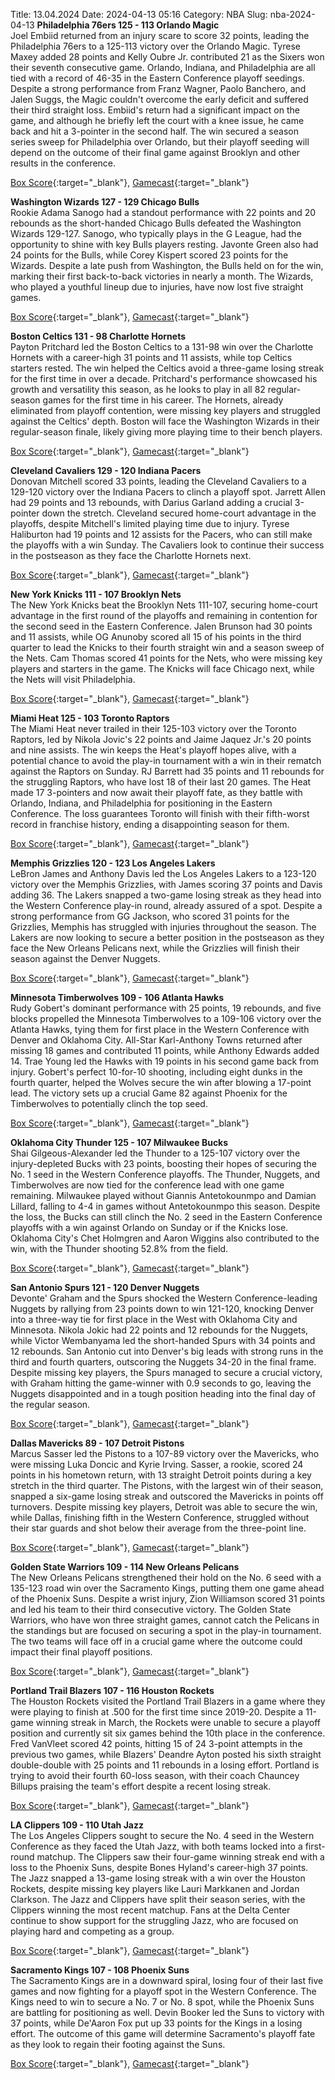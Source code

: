 Title: 13.04.2024
Date: 2024-04-13 05:16
Category: NBA 
Slug: nba-2024-04-13 
**Philadelphia 76ers 125 - 113 Orlando Magic**  
Joel Embiid returned from an injury scare to score 32 points, leading the Philadelphia 76ers to a 125-113 victory over the Orlando Magic. Tyrese Maxey added 28 points and Kelly Oubre Jr. contributed 21 as the Sixers won their seventh consecutive game. Orlando, Indiana, and Philadelphia are all tied with a record of 46-35 in the Eastern Conference playoff seedings. Despite a strong performance from Franz Wagner, Paolo Banchero, and Jalen Suggs, the Magic couldn't overcome the early deficit and suffered their third straight loss. Embiid's return had a significant impact on the game, and although he briefly left the court with a knee issue, he came back and hit a 3-pointer in the second half. The win secured a season series sweep for Philadelphia over Orlando, but their playoff seeding will depend on the outcome of their final game against Brooklyn and other results in the conference. 

[Box Score](https://www.nba.com/game/orl-vs-phi-0022301171/box-score){:target="_blank"}, [Gamecast](https://www.nba.com/game/orl-vs-phi-0022301171){:target="_blank"}<br>

**Washington Wizards 127 - 129 Chicago Bulls**  
Rookie Adama Sanogo had a standout performance with 22 points and 20 rebounds as the short-handed Chicago Bulls defeated the Washington Wizards 129-127. Sanogo, who typically plays in the G League, had the opportunity to shine with key Bulls players resting. Javonte Green also had 24 points for the Bulls, while Corey Kispert scored 23 points for the Wizards. Despite a late push from Washington, the Bulls held on for the win, marking their first back-to-back victories in nearly a month. The Wizards, who played a youthful lineup due to injuries, have now lost five straight games. 

[Box Score](https://www.nba.com/game/chi-vs-was-0022301172/box-score){:target="_blank"}, [Gamecast](https://www.nba.com/game/chi-vs-was-0022301172){:target="_blank"}<br>

**Boston Celtics 131 - 98 Charlotte Hornets**  
Payton Pritchard led the Boston Celtics to a 131-98 win over the Charlotte Hornets with a career-high 31 points and 11 assists, while top Celtics starters rested. The win helped the Celtics avoid a three-game losing streak for the first time in over a decade. Pritchard's performance showcased his growth and versatility this season, as he looks to play in all 82 regular-season games for the first time in his career. The Hornets, already eliminated from playoff contention, were missing key players and struggled against the Celtics' depth. Boston will face the Washington Wizards in their regular-season finale, likely giving more playing time to their bench players. 

[Box Score](https://www.nba.com/game/cha-vs-bos-0022301173/box-score){:target="_blank"}, [Gamecast](https://www.nba.com/game/cha-vs-bos-0022301173){:target="_blank"}<br>

**Cleveland Cavaliers 129 - 120 Indiana Pacers**  
Donovan Mitchell scored 33 points, leading the Cleveland Cavaliers to a 129-120 victory over the Indiana Pacers to clinch a playoff spot. Jarrett Allen had 29 points and 13 rebounds, with Darius Garland adding a crucial 3-pointer down the stretch. Cleveland secured home-court advantage in the playoffs, despite Mitchell's limited playing time due to injury. Tyrese Haliburton had 19 points and 12 assists for the Pacers, who can still make the playoffs with a win Sunday. The Cavaliers look to continue their success in the postseason as they face the Charlotte Hornets next. 

[Box Score](https://www.nba.com/game/ind-vs-cle-0022301174/box-score){:target="_blank"}, [Gamecast](https://www.nba.com/game/ind-vs-cle-0022301174){:target="_blank"}<br>

**New York Knicks 111 - 107 Brooklyn Nets**  
The New York Knicks beat the Brooklyn Nets 111-107, securing home-court advantage in the first round of the playoffs and remaining in contention for the second seed in the Eastern Conference. Jalen Brunson had 30 points and 11 assists, while OG Anunoby scored all 15 of his points in the third quarter to lead the Knicks to their fourth straight win and a season sweep of the Nets. Cam Thomas scored 41 points for the Nets, who were missing key players and starters in the game. The Knicks will face Chicago next, while the Nets will visit Philadelphia. 

[Box Score](https://www.nba.com/game/bkn-vs-nyk-0022301175/box-score){:target="_blank"}, [Gamecast](https://www.nba.com/game/bkn-vs-nyk-0022301175){:target="_blank"}<br>

**Miami Heat 125 - 103 Toronto Raptors**  
The Miami Heat never trailed in their 125-103 victory over the Toronto Raptors, led by Nikola Jovic's 22 points and Jaime Jaquez Jr.'s 20 points and nine assists. The win keeps the Heat's playoff hopes alive, with a potential chance to avoid the play-in tournament with a win in their rematch against the Raptors on Sunday. RJ Barrett had 35 points and 11 rebounds for the struggling Raptors, who have lost 18 of their last 20 games. The Heat made 17 3-pointers and now await their playoff fate, as they battle with Orlando, Indiana, and Philadelphia for positioning in the Eastern Conference. The loss guarantees Toronto will finish with their fifth-worst record in franchise history, ending a disappointing season for them. 

[Box Score](https://www.nba.com/game/tor-vs-mia-0022301176/box-score){:target="_blank"}, [Gamecast](https://www.nba.com/game/tor-vs-mia-0022301176){:target="_blank"}<br>

**Memphis Grizzlies 120 - 123 Los Angeles Lakers**  
LeBron James and Anthony Davis led the Los Angeles Lakers to a 123-120 victory over the Memphis Grizzlies, with James scoring 37 points and Davis adding 36. The Lakers snapped a two-game losing streak as they head into the Western Conference play-in round, already assured of a spot. Despite a strong performance from GG Jackson, who scored 31 points for the Grizzlies, Memphis has struggled with injuries throughout the season. The Lakers are now looking to secure a better position in the postseason as they face the New Orleans Pelicans next, while the Grizzlies will finish their season against the Denver Nuggets. 

[Box Score](https://www.nba.com/game/lal-vs-mem-0022301177/box-score){:target="_blank"}, [Gamecast](https://www.nba.com/game/lal-vs-mem-0022301177){:target="_blank"}<br>

**Minnesota Timberwolves 109 - 106 Atlanta Hawks**  
Rudy Gobert's dominant performance with 25 points, 19 rebounds, and five blocks propelled the Minnesota Timberwolves to a 109-106 victory over the Atlanta Hawks, tying them for first place in the Western Conference with Denver and Oklahoma City. All-Star Karl-Anthony Towns returned after missing 18 games and contributed 11 points, while Anthony Edwards added 14. Trae Young led the Hawks with 19 points in his second game back from injury. Gobert's perfect 10-for-10 shooting, including eight dunks in the fourth quarter, helped the Wolves secure the win after blowing a 17-point lead. The victory sets up a crucial Game 82 against Phoenix for the Timberwolves to potentially clinch the top seed. 

[Box Score](https://www.nba.com/game/atl-vs-min-0022301178/box-score){:target="_blank"}, [Gamecast](https://www.nba.com/game/atl-vs-min-0022301178){:target="_blank"}<br>

**Oklahoma City Thunder 125 - 107 Milwaukee Bucks**  
Shai Gilgeous-Alexander led the Thunder to a 125-107 victory over the injury-depleted Bucks with 23 points, boosting their hopes of securing the No. 1 seed in the Western Conference playoffs. The Thunder, Nuggets, and Timberwolves are now tied for the conference lead with one game remaining. Milwaukee played without Giannis Antetokounmpo and Damian Lillard, falling to 4-4 in games without Antetokounmpo this season. Despite the loss, the Bucks can still clinch the No. 2 seed in the Eastern Conference playoffs with a win against Orlando on Sunday or if the Knicks lose. Oklahoma City's Chet Holmgren and Aaron Wiggins also contributed to the win, with the Thunder shooting 52.8% from the field. 

[Box Score](https://www.nba.com/game/mil-vs-okc-0022301179/box-score){:target="_blank"}, [Gamecast](https://www.nba.com/game/mil-vs-okc-0022301179){:target="_blank"}<br>

**San Antonio Spurs 121 - 120 Denver Nuggets**  
Devonte' Graham and the Spurs shocked the Western Conference-leading Nuggets by rallying from 23 points down to win 121-120, knocking Denver into a three-way tie for first place in the West with Oklahoma City and Minnesota. Nikola Jokic had 22 points and 12 rebounds for the Nuggets, while Victor Wembanyama led the short-handed Spurs with 34 points and 12 rebounds. San Antonio cut into Denver's big leads with strong runs in the third and fourth quarters, outscoring the Nuggets 34-20 in the final frame. Despite missing key players, the Spurs managed to secure a crucial victory, with Graham hitting the game-winner with 0.9 seconds to go, leaving the Nuggets disappointed and in a tough position heading into the final day of the regular season. 

[Box Score](https://www.nba.com/game/den-vs-sas-0022301180/box-score){:target="_blank"}, [Gamecast](https://www.nba.com/game/den-vs-sas-0022301180){:target="_blank"}<br>

**Dallas Mavericks 89 - 107 Detroit Pistons**  
Marcus Sasser led the Pistons to a 107-89 victory over the Mavericks, who were missing Luka Doncic and Kyrie Irving. Sasser, a rookie, scored 24 points in his hometown return, with 13 straight Detroit points during a key stretch in the third quarter. The Pistons, with the largest win of their season, snapped a six-game losing streak and outscored the Mavericks in points off turnovers. Despite missing key players, Detroit was able to secure the win, while Dallas, finishing fifth in the Western Conference, struggled without their star guards and shot below their average from the three-point line. 

[Box Score](https://www.nba.com/game/det-vs-dal-0022301181/box-score){:target="_blank"}, [Gamecast](https://www.nba.com/game/det-vs-dal-0022301181){:target="_blank"}<br>

**Golden State Warriors 109 - 114 New Orleans Pelicans**  
The New Orleans Pelicans strengthened their hold on the No. 6 seed with a 135-123 road win over the Sacramento Kings, putting them one game ahead of the Phoenix Suns. Despite a wrist injury, Zion Williamson scored 31 points and led his team to their third consecutive victory. The Golden State Warriors, who have won three straight games, cannot catch the Pelicans in the standings but are focused on securing a spot in the play-in tournament. The two teams will face off in a crucial game where the outcome could impact their final playoff positions. 

[Box Score](https://www.nba.com/game/nop-vs-gsw-0022301182/box-score){:target="_blank"}, [Gamecast](https://www.nba.com/game/nop-vs-gsw-0022301182){:target="_blank"}<br>

**Portland Trail Blazers 107 - 116 Houston Rockets**  
The Houston Rockets visited the Portland Trail Blazers in a game where they were playing to finish at .500 for the first time since 2019-20. Despite a 11-game winning streak in March, the Rockets were unable to secure a playoff position and currently sit six games behind the 10th place in the conference. Fred VanVleet scored 42 points, hitting 15 of 24 3-point attempts in the previous two games, while Blazers' Deandre Ayton posted his sixth straight double-double with 25 points and 11 rebounds in a losing effort. Portland is trying to avoid their fourth 60-loss season, with their coach Chauncey Billups praising the team's effort despite a recent losing streak. 

[Box Score](https://www.nba.com/game/hou-vs-por-0022301183/box-score){:target="_blank"}, [Gamecast](https://www.nba.com/game/hou-vs-por-0022301183){:target="_blank"}<br>

**LA Clippers 109 - 110 Utah Jazz**  
The Los Angeles Clippers sought to secure the No. 4 seed in the Western Conference as they faced the Utah Jazz, with both teams locked into a first-round matchup. The Clippers saw their four-game winning streak end with a loss to the Phoenix Suns, despite Bones Hyland's career-high 37 points. The Jazz snapped a 13-game losing streak with a win over the Houston Rockets, despite missing key players like Lauri Markkanen and Jordan Clarkson. The Jazz and Clippers have split their season series, with the Clippers winning the most recent matchup. Fans at the Delta Center continue to show support for the struggling Jazz, who are focused on playing hard and competing as a group. 

[Box Score](https://www.nba.com/game/uta-vs-lac-0022301184/box-score){:target="_blank"}, [Gamecast](https://www.nba.com/game/uta-vs-lac-0022301184){:target="_blank"}<br>

**Sacramento Kings 107 - 108 Phoenix Suns**  
The Sacramento Kings are in a downward spiral, losing four of their last five games and now fighting for a playoff spot in the Western Conference. The Kings need to win to secure a No. 7 or No. 8 spot, while the Phoenix Suns are battling for positioning as well. Devin Booker led the Suns to victory with 37 points, while De'Aaron Fox put up 33 points for the Kings in a losing effort. The outcome of this game will determine Sacramento's playoff fate as they look to regain their footing against the Suns. 

[Box Score](https://www.nba.com/game/phx-vs-sac-0022301185/box-score){:target="_blank"}, [Gamecast](https://www.nba.com/game/phx-vs-sac-0022301185){:target="_blank"}<br>

